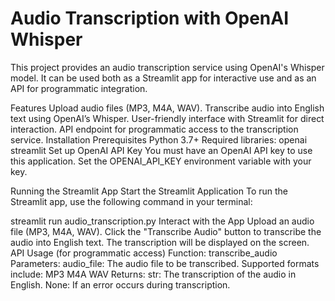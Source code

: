 # Audio Transcription with OpenAI Whisper
This project provides an audio transcription service using OpenAI's Whisper model. It can be used both as a Streamlit app for interactive use and as an API for programmatic integration.

Features
Upload audio files (MP3, M4A, WAV).
Transcribe audio into English text using OpenAI’s Whisper.
User-friendly interface with Streamlit for direct interaction.
API endpoint for programmatic access to the transcription service.
Installation
Prerequisites
Python 3.7+
Required libraries:
openai
streamlit
Set up OpenAI API Key
You must have an OpenAI API key to use this application. Set the OPENAI_API_KEY environment variable with your key.

Running the Streamlit App
Start the Streamlit Application
To run the Streamlit app, use the following command in your terminal:

streamlit run audio_transcription.py
Interact with the App
Upload an audio file (MP3, M4A, WAV).
Click the "Transcribe Audio" button to transcribe the audio into English text.
The transcription will be displayed on the screen.
API Usage (for programmatic access)
Function: transcribe_audio
Parameters:
audio_file: The audio file to be transcribed. Supported formats include:
MP3
M4A
WAV
Returns:
str: The transcription of the audio in English.
None: If an error occurs during transcription.
